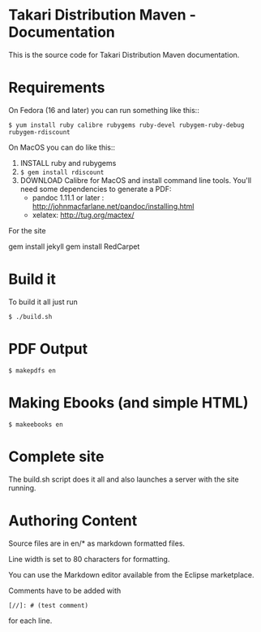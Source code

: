 # Takari Distribution Maven - Documentation

This is the source code for Takari Distribution Maven documentation.

# Requirements 

On Fedora (16 and later) you can run something like this::

    $ yum install ruby calibre rubygems ruby-devel rubygem-ruby-debug rubygem-rdiscount

On MacOS you can do like this::
  
1. INSTALL ruby and rubygems
2. `$ gem install rdiscount`
3. DOWNLOAD Calibre for MacOS and install command line tools. You'll need some dependencies to generate a PDF:
    * pandoc 1.11.1 or later : http://johnmacfarlane.net/pandoc/installing.html
    * xelatex: http://tug.org/mactex/

For the site

gem install jekyll
gem install RedCarpet
    
# Build it

To build it all just run

    $ ./build.sh

# PDF Output

    $ makepdfs en

# Making Ebooks (and simple HTML)

    $ makeebooks en
    
# Complete site

The build.sh script does it all and also launches a server with the
site running.

# Authoring Content

Source files are in en/* as markdown formatted files. 

Line width is set to 80 characters for formatting.

You can use the Markdown editor available from the Eclipse marketplace.

Comments have to be added with  

    [//]: # (test comment)

for each line.